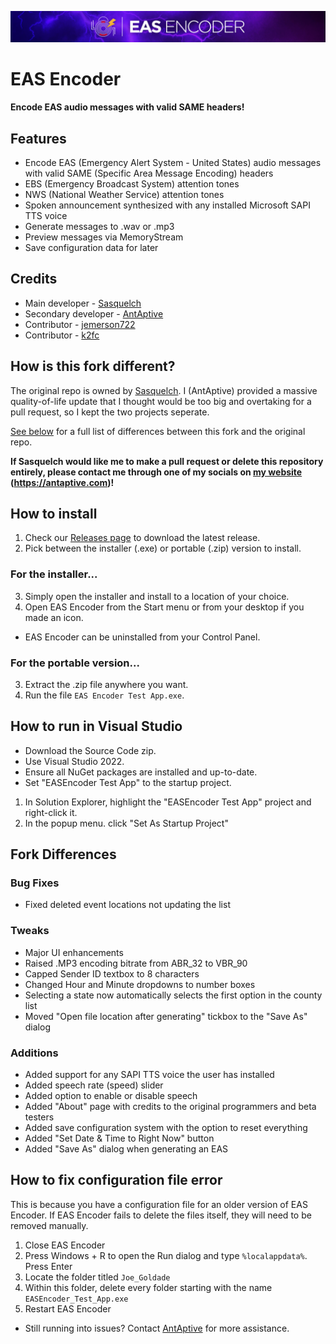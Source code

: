 ![EAS Encoder](/EASEncoderBanner.png)

# EAS Encoder
**Encode EAS audio messages with valid SAME headers!**
## Features
* Encode EAS (Emergency Alert System - United States) audio messages with valid SAME (Specific Area Message Encoding) headers
* EBS (Emergency Broadcast System) attention tones
* NWS (National Weather Service) attention tones
* Spoken announcement synthesized with any installed Microsoft SAPI TTS voice
* Generate messages to .wav or .mp3
* Preview messages via MemoryStream
* Save configuration data for later

## Credits
* Main developer - [Sasquelch](https://github.com/sasquelch)
* Secondary developer - [AntAptive](https://antaptive.com)
* Contributor - [jemerson722](https://github.com/jemerson722)
* Contributor - [k2fc](https://github.com/k2fc)

## How is this fork different?
The original repo is owned by [Sasquelch](https://github.com/sasquelch). I (AntAptive) provided a massive quality-of-life update that I thought would be too big and overtaking for a pull request, so I kept the two projects seperate.

[See below](https://github.com/AntAptive/EAS-Encoder#fork-differences) for a full list of differences between this fork and the original repo.

**If Sasquelch would like me to make a pull request or delete this repository entirely, please contact me through one of my socials on [my website](https://antaptive.com) (https://antaptive.com)!**

## How to install
1. Check our [Releases page](https://github.com/AntAptive/EAS-Encoder/releases) to download the latest release.
2. Pick between the installer (.exe) or portable (.zip) version to install.
### For the installer...
3. Simply open the installer and install to a location of your choice.
4. Open EAS Encoder from the Start menu or from your desktop if you made an icon.
* EAS Encoder can be uninstalled from your Control Panel.
### For the portable version...
3. Extract the .zip file anywhere you want.
4. Run the file `EAS Encoder Test App.exe`.

## How to run in Visual Studio
- Download the Source Code zip.
- Use Visual Studio 2022.
- Ensure all NuGet packages are installed and up-to-date.
- Set "EASEncoder Test App" to the startup project.
1. In Solution Explorer, highlight the "EASEncoder Test App" project and right-click it.
2. In the popup menu. click "Set As Startup Project"

## Fork Differences
### Bug Fixes
* Fixed deleted event locations not updating the list
### Tweaks
* Major UI enhancements
* Raised .MP3 encoding bitrate from ABR_32 to VBR_90
* Capped Sender ID textbox to 8 characters
* Changed Hour and Minute dropdowns to number boxes
* Selecting a state now automatically selects the first option in the county list
* Moved "Open file location after generating" tickbox to the "Save As" dialog
### Additions
* Added support for any SAPI TTS voice the user has installed
* Added speech rate (speed) slider
* Added option to enable or disable speech
* Added "About" page with credits to the original programmers and beta testers
* Added save configuration system with the option to reset everything
* Added "Set Date & Time to Right Now" button
* Added "Save As" dialog when generating an EAS

## How to fix configuration file error
This is because you have a configuration file for an older version of EAS Encoder. If EAS Encoder fails to delete the files itself, they will need to be removed manually.
1. Close EAS Encoder
2. Press Windows + R to open the Run dialog and type `%localappdata%`. Press Enter
3. Locate the folder titled `Joe_Goldade`
4. Within this folder, delete every folder starting with the name `EASEncoder_Test_App.exe`
5. Restart EAS Encoder
* Still running into issues? Contact [AntAptive](https://antaptive.com) for more assistance.
